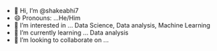 - 👋 Hi, I’m @shakeabhi7
- 😄 Pronouns: ...He/Him
- 👀 I’m interested in ... Data Science, Data analysis, Machine Learning
- 🌱 I’m currently learning ... Data analysis
- 💞️ I’m looking to collaborate on ... 

<!---
shakeabhi7/shakeabhi7 is a ✨ special ✨ repository because its `README.md` (this file) appears on your GitHub profile.
You can click the Preview link to take a look at your changes.
--->
